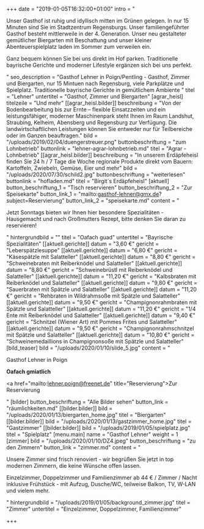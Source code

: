 +++
date = "2019-01-05T16:32:00+01:00"
intro = "<p>Unser Gasthof ist ruhig und idyllisch mitten im Grünen gelegen. In nur 15 Minuten sind Sie im Stadtzentrum Regensburgs. Unser familiengeführter Gasthof besteht mittlerweile in der 4. Generation. Unser neu gestalteter gemütlicher Biergarten mit Beschattung und unser kleiner Abenteuerspielplatz laden im Sommer zum verweilen ein.</p><p>Ganz bequem können Sie bei uns direkt im Hof parken. Traditionelle bayrische Gerichte und moderner Lifestyle ergänzen sich bei uns perfekt.</p>"
seo_description = "Gasthof Lehner in Poign/Pentling - Gasthof, Zimmer und Biergarten, nur 15 Mintuen nach Regensburg, viele Parkplätze und Spielplatz. Traditionelle bayrische Gerichte in gemütlichem Ambiente "
titel = "Lehner"
untertitel = "Gasthof, Zimmer und Biergarten"
[agrar_heisl]
titelzeile = "Und mehr"
[[agrar_heisl.bilder]]
beschreibung = "Von der Bodenbearbeitung bis zur Ernte – flexible Einsatzzeiten und ein leistungsfähiger, moderner Maschinenpark steht Ihnen im Raum Landshut, Straubing, Kelheim, Abensberg und Regensburg zur Verfügung. Die landwirtschaftlichen Leistungen können Sie entweder nur für Teilbereiche oder im Ganzen beauftragen."
bild = "/uploads/2019/02/04/duengerstreuer.png"
buttonbeschriftung = "zum Lohnbetrieb"
buttonlink = "lehner-agrar-lohnbetrieb.md"
titel = "Agrar - Lohnbetrieb"
[[agrar_heisl.bilder]]
beschreibung = "In unserem Erdäpfeheisl finden Sie 24 h / 7 Tage die Woche regionale Produkte direkt vom Bauern: Kartoffeln, Zwiebeln, Gemüse, Eier und mehr"
bild = "/uploads/2020/07/30/schild2.jpg"
buttonbeschriftung = "weiterlesen"
buttonlink = "hofladen.md"
titel = "Birgit`s Erdäpfeheisl"
[aktuell]
button_beschriftung_1 = "Tisch reservieren"
button_beschriftung_2 = "Zur Speisekarte"
button_link_1 = "mailto:gasthof-lehner@gmx.de?subject=Reservierung"
button_link_2 = "speisekarte.md"
content = "<p>Jetzt Sonntags bieten wir Ihnen hier besondere Spezialitäten - Hausgemacht und nach Großmutters Rezept, bitte denken Sie daran zu reservieren!</p>"
hintergrundbild = ""
titel = "Oafach guad"
untertitel = "Bayrische Spezialitäten"
[[aktuell.gerichte]]
datum = "3,60 €"
gericht = "Leberspätzlesuppe"
[[aktuell.gerichte]]
datum = "6,80 €"
gericht = "Käsespätzle mit Salatteller"
[[aktuell.gerichte]]
datum = "8,80 €"
gericht = "Schweinebraten mit Reiberknödel und Salatteller"
[[aktuell.gerichte]]
datum = "8,80 €"
gericht = "Schweinebrüstl mit Reiberknödel und Salatteller"
[[aktuell.gerichte]]
datum = "11,20 €"
gericht = "Kalbsbraten mit Reiberknödel und Salatteller"
[[aktuell.gerichte]]
datum = "9,80 €"
gericht = "Sauerbraten mit Spätzle und Salatteller"
[[aktuell.gerichte]]
datum = "11,20 €"
gericht = "Rehbraten in Wildrahmsoße mit Spätzle und Salatteller"
[[aktuell.gerichte]]
datum = "9,50 €"
gericht = "Champignonrahmbraten mit Spätzle und Salatteller"
[[aktuell.gerichte]]
datum = "11,20 €"
gericht = "1/4 Ente mit Reiberknödel und Salatteller"
[[aktuell.gerichte]]
datum = "9,40 €"
gericht = "Schnitzel (Wiener Art) mit Pommes Frites und Salatteller"
[[aktuell.gerichte]]
datum = "9,50 €"
gericht = "Champignonrahmschnitzel mit Spätzle und Salatteller"
[[aktuell.gerichte]]
datum = "10,80 €"
gericht = "Schweinemedaillions in Champignonsoße mit Spätzle und Salatteller"
[bild_teaser]
bild = "/uploads/2020/01/10/slide_5.jpg"
content = "<p>Gasthof Lehner in Poign</p><p><strong>Oafach gmiatlich</strong></p><p><a href=\"mailto:lehner.poign@freenet.de\" title=\"Reservierung\">Zur Reservierung</a></p>"
[bilder]
button_beschriftung = "Alle Bilder sehen"
button_link = "räumlichkeiten.md"
[[bilder.bilder]]
bild = "/uploads/2020/01/13/biergarten_home.jpg"
titel = "Biergarten"
[[bilder.bilder]]
bild = "/uploads/2020/01/13/gastzimmer_home.jpg"
titel = "Gastzimmer"
[[bilder.bilder]]
bild = "/uploads/2019/01/05/spielplatz.jpg"
titel = "Spielplatz"
[menu.main]
name = "Gasthof Lehner"
weight = 1
[zimmer]
bild = "/uploads/2020/01/10/DZ4.jpeg"
button_beschriftung = "zu den Zimmern"
button_link = "zimmer.md"
content = "<p>Unsere Zimmer sind frisch renoviert - wir begrüßen Sie jetzt in top modernen Zimmern, die keine Wünsche offen lassen.</p><p>Einzelzimmer, Doppelzimmer und Familienzimmer ab 44 € / Zimmer / Nacht inklusive Frühstück - mit Aufzug, Dusche/WC, teilweise Balkon, TV, W-LAN und vielem mehr.</p>"
hintergrundbild = "/uploads/2019/01/05/background_zimmer.jpg"
titel = "Zimmer"
untertitel = "Einzelzimmer, Doppelzimmer, Familienzimmer"

+++
